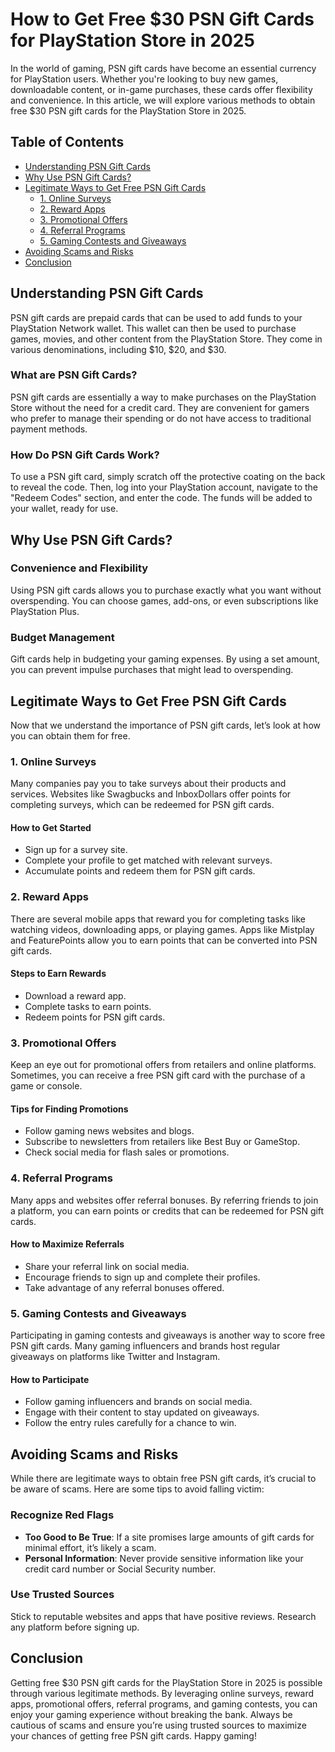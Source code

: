 # How to Get Free $30 PSN Gift Cards for PlayStation Store in 2025

In the world of gaming, PSN gift cards have become an essential currency for PlayStation users. Whether you're looking to buy new games, downloadable content, or in-game purchases, these cards offer flexibility and convenience. In this article, we will explore various methods to obtain free $30 PSN gift cards for the PlayStation Store in 2025. 

## Table of Contents

- [Understanding PSN Gift Cards](#understanding-psn-gift-cards)
- [Why Use PSN Gift Cards?](#why-use-psn-gift-cards)
- [Legitimate Ways to Get Free PSN Gift Cards](#legitimate-ways-to-get-free-psn-gift-cards)
  - [1. Online Surveys](#1-online-surveys)
  - [2. Reward Apps](#2-reward-apps)
  - [3. Promotional Offers](#3-promotional-offers)
  - [4. Referral Programs](#4-referral-programs)
  - [5. Gaming Contests and Giveaways](#5-gaming-contests-and-giveaways)
- [Avoiding Scams and Risks](#avoiding-scams-and-risks)
- [Conclusion](#conclusion)

## Understanding PSN Gift Cards

PSN gift cards are prepaid cards that can be used to add funds to your PlayStation Network wallet. This wallet can then be used to purchase games, movies, and other content from the PlayStation Store. They come in various denominations, including $10, $20, and $30.

### What are PSN Gift Cards?

PSN gift cards are essentially a way to make purchases on the PlayStation Store without the need for a credit card. They are convenient for gamers who prefer to manage their spending or do not have access to traditional payment methods.

### How Do PSN Gift Cards Work?

To use a PSN gift card, simply scratch off the protective coating on the back to reveal the code. Then, log into your PlayStation account, navigate to the "Redeem Codes" section, and enter the code. The funds will be added to your wallet, ready for use.

## Why Use PSN Gift Cards?

### Convenience and Flexibility

Using PSN gift cards allows you to purchase exactly what you want without overspending. You can choose games, add-ons, or even subscriptions like PlayStation Plus.

### Budget Management

Gift cards help in budgeting your gaming expenses. By using a set amount, you can prevent impulse purchases that might lead to overspending.

## Legitimate Ways to Get Free PSN Gift Cards

Now that we understand the importance of PSN gift cards, let’s look at how you can obtain them for free.

### 1. Online Surveys

Many companies pay you to take surveys about their products and services. Websites like Swagbucks and InboxDollars offer points for completing surveys, which can be redeemed for PSN gift cards.

#### How to Get Started

- Sign up for a survey site.
- Complete your profile to get matched with relevant surveys.
- Accumulate points and redeem them for PSN gift cards.

### 2. Reward Apps

There are several mobile apps that reward you for completing tasks like watching videos, downloading apps, or playing games. Apps like Mistplay and FeaturePoints allow you to earn points that can be converted into PSN gift cards.

#### Steps to Earn Rewards

- Download a reward app.
- Complete tasks to earn points.
- Redeem points for PSN gift cards.

### 3. Promotional Offers

Keep an eye out for promotional offers from retailers and online platforms. Sometimes, you can receive a free PSN gift card with the purchase of a game or console. 

#### Tips for Finding Promotions

- Follow gaming news websites and blogs.
- Subscribe to newsletters from retailers like Best Buy or GameStop.
- Check social media for flash sales or promotions.

### 4. Referral Programs

Many apps and websites offer referral bonuses. By referring friends to join a platform, you can earn points or credits that can be redeemed for PSN gift cards.

#### How to Maximize Referrals

- Share your referral link on social media.
- Encourage friends to sign up and complete their profiles.
- Take advantage of any referral bonuses offered.

### 5. Gaming Contests and Giveaways

Participating in gaming contests and giveaways is another way to score free PSN gift cards. Many gaming influencers and brands host regular giveaways on platforms like Twitter and Instagram.

#### How to Participate

- Follow gaming influencers and brands on social media.
- Engage with their content to stay updated on giveaways.
- Follow the entry rules carefully for a chance to win.

## Avoiding Scams and Risks

While there are legitimate ways to obtain free PSN gift cards, it’s crucial to be aware of scams. Here are some tips to avoid falling victim:

### Recognize Red Flags

- **Too Good to Be True**: If a site promises large amounts of gift cards for minimal effort, it’s likely a scam.
- **Personal Information**: Never provide sensitive information like your credit card number or Social Security number.

### Use Trusted Sources

Stick to reputable websites and apps that have positive reviews. Research any platform before signing up.

## Conclusion

Getting free $30 PSN gift cards for the PlayStation Store in 2025 is possible through various legitimate methods. By leveraging online surveys, reward apps, promotional offers, referral programs, and gaming contests, you can enjoy your gaming experience without breaking the bank. Always be cautious of scams and ensure you’re using trusted sources to maximize your chances of getting free PSN gift cards. Happy gaming!
